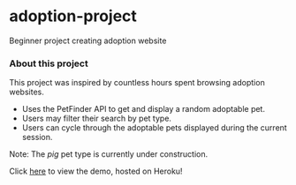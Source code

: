 # adoption-project
Beginner project creating adoption website


### About this project
This project was inspired by countless hours spent browsing adoption websites.

* Uses the PetFinder API to get and display a random adoptable pet.
* Users may filter their search by pet type.
* Users can cycle through the adoptable pets displayed during the current session.

Note: The _pig_ pet type is currently under construction.

Click [here](https://adoptdontshop.herokuapp.com "Adoption project") to view the demo, hosted on Heroku!
